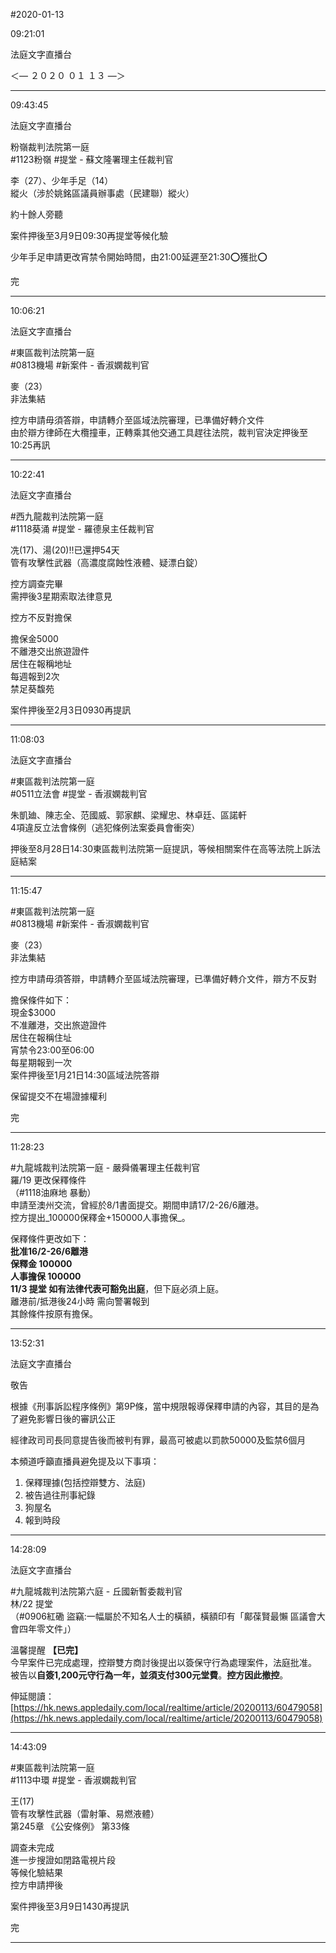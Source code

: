 #2020-01-13


09:21:01

法庭文字直播台

＜— ２０２０ ０１ １３ —＞

---
      
09:43:45

法庭文字直播台

粉嶺裁判法院第一庭  
\#1123粉嶺 \#提堂 - 蘇文隆署理主任裁判官  
  
李（27）、少年手足（14）  
縱火（涉於姚銘區議員辦事處（民建聯）縱火）  
  
約十餘人旁聽  
  
案件押後至3月9日09:30再提堂等候化驗  
  
少年手足申請更改宵禁令開始時間，由21:00延遲至21:30⭕️獲批⭕️  
  
完

---
      
10:06:21

法庭文字直播台

\#東區裁判法院第一庭  
\#0813機場 \#新案件 - 香淑嫻裁判官  
  
麥（23）  
非法集結  
  
控方申請毋須答辯，申請轉介至區域法院審理，已準備好轉介文件  
由於辯方律師在大欖撞車，正轉乘其他交通工具趕往法院，裁判官決定押後至10:25再訊

---
      
10:22:41

法庭文字直播台

\#西九龍裁判法院第一庭  
\#1118葵涌 \#提堂 - 羅德泉主任裁判官  
  
冼(17)、湯(20)‼️已還押54天  
管有攻擊性武器（高濃度腐蝕性液體、疑漂白錠）  
  
控方調查完畢  
需押後3星期索取法律意見  
  
控方不反對擔保  
  
擔保金5000  
不離港交出旅遊證件  
居住在報稱地址  
每週報到2次  
禁足葵馥苑  
  
案件押後至2月3日0930再提訊

---
      
11:08:03

法庭文字直播台

\#東區裁判法院第一庭  
\#0511立法會 \#提堂 - 香淑嫻裁判官  
  
朱凱廸、陳志全、范國威、郭家麒、梁耀忠、林卓廷、區諾軒  
4項違反立法會條例（逃犯條例法案委員會衝突）  
  
押後至8月28日14:30東區裁判法院第一庭提訊，等候相關案件在高等法院上訴法庭結案

---
      
11:15:47



\#東區裁判法院第一庭  
\#0813機場 \#新案件 - 香淑嫻裁判官  
  
麥（23）  
非法集結  
  
控方申請毋須答辯，申請轉介至區域法院審理，已準備好轉介文件，辯方不反對  
  
擔保條件如下：  
現金$3000  
不准離港，交出旅遊證件  
居住在報稱住址  
宵禁令23:00至06:00  
每星期報到一次  
案件押後至1月21日14:30區域法院答辯  
  
保留提交不在場證據權利  
  
完

---
      
11:28:23



\#九龍城裁判法院第一庭 - 嚴舜儀署理主任裁判官  
羅/19 更改保釋條件  
（\#1118油麻地 暴動）  
申請至澳州交流，曾經於8/1書面提交。期間申請17/2-26/6離港。  
控方提出_100000保釋金+150000人事擔保_。  
  
保釋條件更改如下：  
**批准16/2-26/6離港**  
**保釋金 100000  
人事擔保 100000**  
**11/3 提堂 如有法律代表可豁免出庭**，但下庭必須上庭。  
離港前/抵港後24小時 需向警署報到  
其餘條件按原有擔保。

---
      
13:52:31

法庭文字直播台

敬告  
  
根據《刑事訴訟程序條例》第9P條，當中規限報導保釋申請的內容，其目的是為了避免影響日後的審訊公正  
  
經律政司司長同意提告後而被判有罪，最高可被處以罰款50000及監禁6個月  
  
本頻道呼籲直播員避免提及以下事項：  
  
1) 保釋理據(包括控辯雙方、法庭)  
2) 被告過往刑事紀錄  
3) 狗屋名  
4) 報到時段

---
      
14:28:09

法庭文字直播台

\#九龍城裁判法院第六庭 - 丘國新暫委裁判官  
林/22 提堂  
（\#0906紅磡 盜竊:一幅屬於不知名人士的橫額，橫額印有「鄺葆賢最懶 區議會大會四年零文件」）  
  
溫馨提醒 **【已完】**  
今早案件已完成處理，控辯雙方商討後提出以簽保守行為處理案件，法庭批准。  
被告以**自簽1,200元守行為一年，並須支付300元堂費**。**控方因此撤控**。  
  
伸延閱讀：  
[https://hk.news.appledaily.com/local/realtime/article/20200113/60479058](https://hk.news.appledaily.com/local/realtime/article/20200113/60479058)

---
      
14:43:09



\#東區裁判法院第一庭  
\#1113中環 \#提堂 - 香淑嫻裁判官  
  
王(17)  
管有攻擊性武器（雷射筆、易燃液體）  
第245章 《公安條例》 第33條  
  
調查未完成  
進一步搜證如閉路電視片段  
等候化驗結果  
控方申請押後  
  
案件押後至3月9日1430再提訊  
  
完

---
      